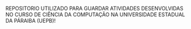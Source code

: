 REPOSITORIO UTILIZADO PARA GUARDAR ATIVIDADES DESENVOLVIDAS NO CURSO DE CIÊNCIA DA COMPUTAÇÃO NA UNIVERSIDADE ESTADUAL DA PÁRAIBA (UEPB)!